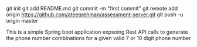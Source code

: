 git init
git add README.md
git commit -m "first commit"
git remote add origin https://github.com/ateeqrehman/assessment-server.git
git push -u origin master

This is a simple Spring boot application expsoing Rest API calls to generate the phone number combinations for a given valid 7 or 10 digit phone number